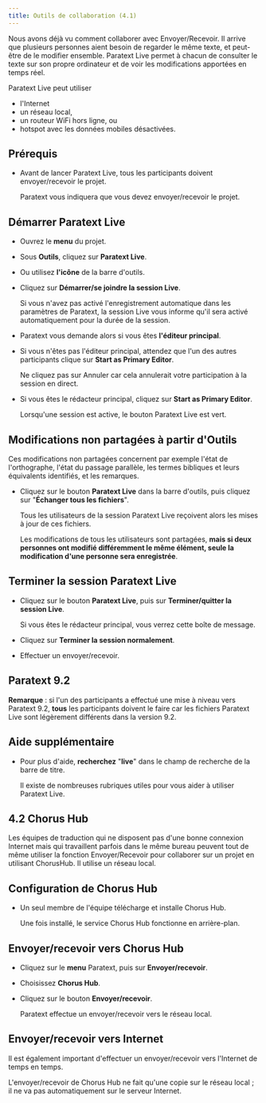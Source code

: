 ```yaml
---
title: Outils de collaboration (4.1)
---
```

Nous avons déjà vu comment collaborer avec Envoyer/Recevoir. Il arrive que plusieurs personnes aient besoin de regarder le même texte, et peut-être de le modifier ensemble. Paratext Live permet à chacun de consulter le texte sur son propre ordinateur et de voir les modifications apportées en temps réel.

Paratext Live peut utiliser

-   l'Internet
-   un réseau local,
-   un routeur WiFi hors ligne, ou
-   hotspot avec les données mobiles désactivées.

## Prérequis

-   Avant de lancer Paratext Live, tous les participants doivent envoyer/recevoir le projet.

    Paratext vous indiquera que vous devez envoyer/recevoir le projet.

## Démarrer Paratext Live

-   Ouvrez le **menu** du projet.
-   Sous **Outils**, cliquez sur **Paratext Live**.
-   Ou utilisez **l'icône** de la barre d'outils.
-   Cliquez sur **Démarrer/se joindre la session Live**.

    Si vous n'avez pas activé l'enregistrement automatique dans les paramètres de Paratext, la session Live vous informe qu'il sera activé automatiquement pour la durée de la session.

-   Paratext vous demande alors si vous êtes **l'éditeur principal**.
-   Si vous n'êtes pas l'éditeur principal, attendez que l'un des autres participants clique sur **Start as Primary Editor**.

    Ne cliquez pas sur Annuler car cela annulerait votre participation à la session en direct.

-   Si vous êtes le rédacteur principal, cliquez sur **Start as Primary Editor**.

    Lorsqu'une session est active, le bouton Paratext Live est vert.

## Modifications non partagées à partir d'Outils

Ces modifications non partagées concernent par exemple l'état de l'orthographe, l'état du passage parallèle, les termes bibliques et leurs équivalents identifiés, et les remarques.

-   Cliquez sur le bouton **Paratext Live** dans la barre d'outils, puis cliquez sur "**Échanger tous les fichiers**".

    Tous les utilisateurs de la session Paratext Live reçoivent alors les mises à jour de ces fichiers.

    Les modifications de tous les utilisateurs sont partagées, **mais si deux personnes ont modifié différemment le même élément, seule la modification d'une personne sera enregistrée**.

## Terminer la session Paratext Live

-   Cliquez sur le bouton **Paratext Live**, puis sur **Terminer/quitter la session Live**.

    Si vous êtes le rédacteur principal, vous verrez cette boîte de message.

-   Cliquez sur **Terminer la session normalement**.
-   Effectuer un envoyer/recevoir.

## Paratext 9.2

**Remarque** : si l'un des participants a effectué une mise à niveau vers Paratext 9.2, **tous** les participants doivent le faire car les fichiers Paratext Live sont légèrement différents dans la version 9.2.

## Aide supplémentaire

-   Pour plus d'aide, **recherchez** "**live**" dans le champ de recherche de la barre de titre.

    Il existe de nombreuses rubriques utiles pour vous aider à utiliser Paratext Live.

## 4.2 Chorus Hub

Les équipes de traduction qui ne disposent pas d'une bonne connexion Internet mais qui travaillent parfois dans le même bureau peuvent tout de même utiliser la fonction Envoyer/Recevoir pour collaborer sur un projet en utilisant ChorusHub. Il utilise un réseau local.

## Configuration de Chorus Hub

-   Un seul membre de l'équipe télécharge et installe Chorus Hub.

    Une fois installé, le service Chorus Hub fonctionne en arrière-plan.

## Envoyer/recevoir vers Chorus Hub

-   Cliquez sur le **menu** Paratext, puis sur **Envoyer/recevoir**.
-   Choisissez **Chorus Hub**.
-   Cliquez sur le bouton **Envoyer/recevoir**.

    Paratext effectue un envoyer/recevoir vers le réseau local.

## Envoyer/recevoir vers Internet

Il est également important d'effectuer un envoyer/recevoir vers l'Internet de temps en temps.

L'envoyer/recevoir de Chorus Hub ne fait qu'une copie sur le réseau local ; il ne va pas automatiquement sur le serveur Internet.
